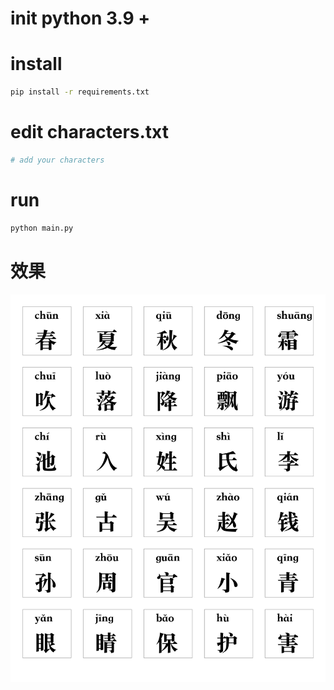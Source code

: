 # init python 3.9 + 

# install 
```bash
pip install -r requirements.txt
```

# edit characters.txt
```bash
# add your characters
```

# run
```bash
python main.py
```

# 效果
![demo](./card_0.png)


